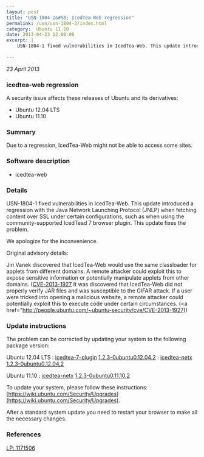 ```yaml
---
layout: post
title: "USN-1804-2&#58; IcedTea-Web regression"
permalink: /usn/usn-1804-2/index.html
category:  Ubuntu 11.10
date: 2013-04-23 12:00:00
excerpt: |
    USN-1804-1 fixed vulnerabilities in IcedTea-Web. This update introduced a regression with the Java Network Launching Protocol (JNLP) when fetching content over SSL under certain configurations, such as when using the community-supported IcedTead 7 browser plugin. This update fixes the problem.
    
--- 
```

 
 

*23 April 2013*

### icedtea-web regression

A security issue affects these releases of Ubuntu and its derivatives:

* Ubuntu 12.04 LTS
* Ubuntu 11.10

### Summary

Due to a regression, IcedTea-Web might not be able to access some sites. 

### Software description

* icedtea-web 

### Details

USN-1804-1 fixed vulnerabilities in IcedTea-Web. This update introduced a regression with the Java Network Launching Protocol (JNLP) when fetching content over SSL under certain configurations, such as when using the community-supported IcedTead 7 browser plugin. This update fixes the problem.

We apologize for the inconvenience.

Original advisory details:

 Jiri Vanek discovered that IcedTea-Web would use the same classloader for applets from different domains. A remote attacker could exploit this to expose sensitive information or potentially manipulate applets from other domains. ([CVE-2013-1927](http://people.ubuntu.com/~ubuntu-security/cve/CVE-2013-1926">CVE-2013-1926</a>) It was discovered that IcedTea-Web did not properly verify JAR files and was susceptible to the GIFAR attack. If a user were tricked into opening a malicious website, a remote attacker could potentially exploit this to execute code under certain circumstances. (<a href="http://people.ubuntu.com/~ubuntu-security/cve/CVE-2013-1927)) 

### Update instructions

The problem can be corrected by updating your system to the following package version:

Ubuntu 12.04 LTS
 : [icedtea-7-plugin](https://launchpad.net/ubuntu/+source/icedtea-web) <span> [1.2.3-0ubuntu0.12.04.2](https://launchpad.net/ubuntu/+source/icedtea-web/1.2.3-0ubuntu0.12.04.2) </span> 
 : [icedtea-netx](https://launchpad.net/ubuntu/+source/icedtea-web) <span> [1.2.3-0ubuntu0.12.04.2](https://launchpad.net/ubuntu/+source/icedtea-web/1.2.3-0ubuntu0.12.04.2) </span> 

Ubuntu 11.10
 : [icedtea-netx](https://launchpad.net/ubuntu/+source/icedtea-web) <span> [1.2.3-0ubuntu0.11.10.2](https://launchpad.net/ubuntu/+source/icedtea-web/1.2.3-0ubuntu0.11.10.2) </span> 

To update your system, please follow these instructions: [https://wiki.ubuntu.com/Security/Upgrades](https://wiki.ubuntu.com/Security/Upgrades).

After a standard system update you need to restart your browser to make all the necessary changes. 

### References

 
 [LP: 1171506](https://launchpad.net/bugs/1171506)
 

